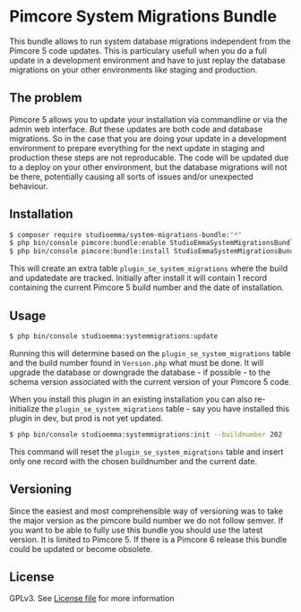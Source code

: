 Pimcore System Migrations Bundle
================================

This bundle allows to run system database migrations independent from the
Pimcore 5 code updates. This is particulary usefull when you do a full update
in a development environment and have to just replay the database migrations on
your other environments like staging and production.

## The problem

Pimcore 5 allows you to update your installation via commandline or via the
admin web interface. *But* these updates are both code and database migrations.
So in the case that you are doing your update in a development environment to
prepare everything for the next update in staging and production these steps
are not reproducable. The code will be updated due to a deploy on your other
environment, but the database migrations will not be there, potentially causing
all sorts of issues and/or unexpected behaviour.

## Installation

``` sh
$ composer require studioemma/system-migrations-bundle:"*"
$ php bin/console pimcore:bundle:enable StudioEmmaSystemMigrationsBundle
$ php bin/console pimcore:bundle:install StudioEmmaSystemMigrationsBundle
```

This will create an extra table `plugin_se_system_migrations` where the build
and updatedate are tracked. Initially after install it will contain 1 record
containing the current Pimcore 5 build number and the date of installation.

## Usage

``` sh
$ php bin/console studioemma:systemmigrations:update
```

Running this will determine based on the `plugin_se_system_migrations` table
and the build number found in `Version.php` what must be done. It will upgrade
the database or downgrade the database - if possible - to the schema version
associated with the current version of your Pimcore 5 code.

When you install this plugin in an existing installation you can also
re-initialize the `plugin_se_system_migrations` table - say you have installed
this plugin in dev, but prod is not yet updated.

``` sh
$ php bin/console studioemma:systemmigrations:init --buildnumber 202
```

This command will reset the `plugin_se_system_migrations` table and insert only
one record with the chosen buildnumber and the current date.

## Versioning

Since the easiest and most comprehensible way of versioning was to take the
major version as the pimcore build number we do not follow semver. If you want
to be able to fully use this bundle you should use the latest version. It is
limited to Pimcore 5. If there is a Pimcore 6 release this bundle could be
updated or become obsolete.

## License

GPLv3. See [License file](LICENSE) for more information

